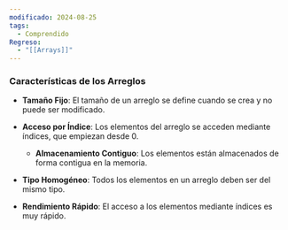 ```yaml
---
modificado: 2024-08-25
tags:
  - Comprendido
Regreso:
  - "[[Arrays]]"
---
```

### Características de los Arreglos

+ **Tamaño Fijo**: El tamaño de un arreglo se define cuando se crea y no puede ser modificado.

+ **Acceso por Índice**: Los elementos del arreglo se acceden mediante índices, que empiezan desde 0.

	+ **Almacenamiento Contiguo**: Los elementos están almacenados de forma contigua en la memoria.

+ **Tipo Homogéneo**: Todos los elementos en un arreglo deben ser del mismo tipo.

+ **Rendimiento Rápido**: El acceso a los elementos mediante índices es muy rápido.